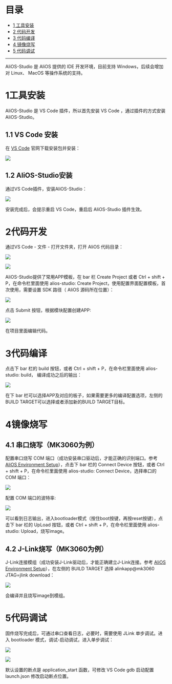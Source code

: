 # 目录
  * [1 工具安装](#1工具安装)
  * [2 代码开发](#2代码开发)
  * [3 代码编译](#3代码编译)
  * [4 镜像烧写](#4镜像烧写)
  * [5 代码调试](#5代码调试)

------

AliOS-Studio 是 AliOS 提供的 IDE 开发环境，目前支持 Windows，后续会增加对 Linux、 MacOS 等操作系统的支持。

# 1工具安装
AliOS-Studio 是 VS Code 插件，所以首先安装 VS Code ，通过插件的方式安装 AliOS-Studio。

## 1.1 VS Code 安装
在 [VS Code](https://code.visualstudio.com) 官网下载安装包并安装：

![](https://img.alicdn.com/tfs/TB1ACciXPihSKJjy0FlXXadEXXa-865-558.png)


## 1.2 AliOS-Studio安装
通过VS Code插件，安装AliOS-Studio：

![](https://img.alicdn.com/tfs/TB1S4fhfgMPMeJjy1XcXXXpppXa-865-387.png)

安装完成后，会提示重启 VS Code，重启后 AliOS-Studio 插件生效。

# 2代码开发
通过VS Code - 文件 - 打开文件夹，打开 AliOS 代码目录：

![](https://img.alicdn.com/tfs/TB1xmpKbaagSKJjy0FhXXcrbFXa-865-429.png)

![](https://img.alicdn.com/tfs/TB1Fl4LbamgSKJjSsplXXaICpXa-865-447.png)

AliOS-Studio提供了常用APP模板，在 bar 栏 Create Project 或者 Ctrl + shift + P，在命令栏里面使用 alios-studio: Create Project，使用配置界面配置模板，首次使用，需要设置 SDK 路径（ AliOS 源码所在位置）：

![](https://img.alicdn.com/tfs/TB1yxHXavxNTKJjy0FjXXX6yVXa-865-458.png)

点击 Submit 按钮，根据模块配置创建APP:

![](https://img.alicdn.com/tfs/TB1gsbnfgoQMeJjy1XaXXcSsFXa-865-493.png)

在项目里面编辑代码。

# 3代码编译
点击下 bar 栏的 build 按钮，或者 Ctrl + shift + P，在命令栏里面使用 alios-studio: build， 编译成功之后的输出：

![](https://img.alicdn.com/tfs/TB1eRRYbjihSKJjy0FfXXbGzFXa-865-449.png)

在下 bar 栏可以选择APP及对应的板子，如果需要更多的编译配置选项，左侧的BUILD TARGET可以选择或者添加新的BUILD TARGET目标。

# 4镜像烧写
## 4.1 串口烧写（MK3060为例）
配置串口烧写 COM 端口（成功安装串口驱动后，才能正确的识别端口。参考 [AliOS Environment Setup](https://github.com/alibaba/AliOS/wiki/AliOS-Environment-Setup)），点击下 bar 栏的 Connect Device 按钮，或者 Ctrl + shift + P，在命令栏里面使用 alios-studio: Connect Device，选择串口的 COM 端口：

![](https://img.alicdn.com/tfs/TB1U8TEfgoQMeJjy1XaXXcSsFXa-865-442.png)

配置 COM 端口的波特率:

![](https://img.alicdn.com/tfs/TB1YjjJfgMPMeJjy1XbXXcwxVXa-865-444.png)

可以看到日志输出，进入bootloader模式（按住boot按键，再按reset按键），点击下 bar 栏的 UpLoad 按钮，或者 Ctrl + shift + P，在命令栏里面使用 alios-studio: Upload，烧写image。

## 4.2 J-Link烧写（MK3060为例）
J-Link连接模组（成功安装J-Link驱动后，才能正确建立J-Link连接。参考 [AliOS Environment Setup](https://github.com/alibaba/AliOS/wiki/AliOS-Environment-Setup)），在左侧的 BUILD TARGET 选择 alinkapp@mk3060 JTAG=jlink download：

![](https://img.alicdn.com/tfs/TB1AebMfgoQMeJjy0FpXXcTxpXa-865-441.png)

会编译并且烧写image到模组。


# 5代码调试
固件烧写完成后，可通过串口查看日志，必要时，需要使用 JLink 单步调试。进入 bootloader 模式，调试-启动调试，进入单步调试：

![](https://img.alicdn.com/tfs/TB1VQxMcgoQMeJjy0FoXXcShVXa-865-458.png)

![](https://img.alicdn.com/tfs/TB1O7xMcgoQMeJjy0FoXXcShVXa-865-457.png)

默认设置的断点是 application_start 函数，可修改 VS Code gdb 启动配置 launch.json 修改启动断点位置。



